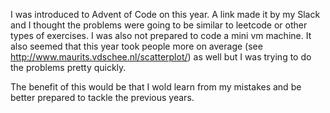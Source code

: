 I was introduced to Advent of Code on this year. A link made it by my Slack and
I thought the problems were going to be similar to leetcode or other types of exercises.
I was also not prepared to code a mini vm machine. It also seemed that this year took people more
on average (see http://www.maurits.vdschee.nl/scatterplot/) as well but I was trying to do the problems
pretty quickly.

The benefit of this would be that I wold learn from my mistakes and be better prepared to
tackle the previous years.